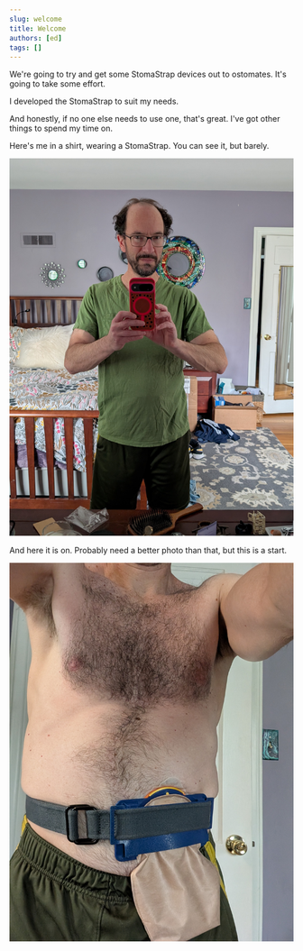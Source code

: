 ```yaml
---
slug: welcome
title: Welcome
authors: [ed]
tags: []
---
```


We're going to try and get some StomaStrap devices out to ostomates. It's going to take some effort. 

<!-- truncate -->

I developed the StomaStrap to suit my needs. 

And honestly, if no one else needs to use one, that's great. I've got other things to spend my time on. 

Here's me in a shirt, wearing a StomaStrap. You can see it, but barely. 

![EdInMirror](./EdInMirror.jpg)

And here it is on. Probably need a better photo than that, but this is a start. 

![EdInMirror](./EdWearingStomaStrap.jpg)

